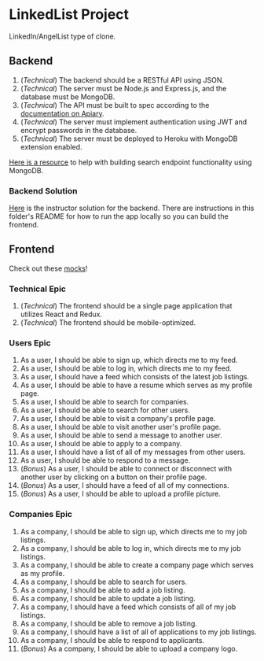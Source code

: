 # LinkedList Project

LinkedIn/AngelList type of clone.

## Backend

1.  (_Technical_) The backend should be a RESTful API using JSON.
1.  (_Technical_) The server must be Node.js and Express.js, and the database must be MongoDB.
1.  (_Technical_) The API must be built to spec according to the [documentation on Apiary](https://linkedlist.docs.apiary.io/).
1.  (_Technical_) The server must implement authentication using JWT and encrypt passwords in the database.
1.  (_Technical_) The server must be deployed to Heroku with MongoDB extension enabled.

[Here is a resource](https://docs.mongodb.com/manual/text-search/) to help with building search endpoint functionality using MongoDB.

### Backend Solution

[Here](https://github.com/rithmschool/LinkedList/tree/master/backend) is the instructor solution for the backend. There are instructions in this folder's README for how to run the app locally so you can build the frontend.

## Frontend

Check out these [mocks](https://app.moqups.com/michael@rithmschool.com/vgRzAjTRTd/view)!

### Technical Epic

1.  (_Technical_) The frontend should be a single page application that utilizes React and Redux.
1.  (_Technical_) The frontend should be mobile-optimized.

### Users Epic

1.  As a user, I should be able to sign up, which directs me to my feed.
1.  As a user, I should be able to log in, which directs me to my feed.
1.  As a user, I should have a feed which consists of the latest job listings.
1.  As a user, I should be able to have a resume which serves as my profile page.
1.  As a user, I should be able to search for companies.
1.  As a user, I should be able to search for other users.
1.  As a user, I should be able to visit a company's profile page.
1.  As a user, I should be able to visit another user's profile page.
1.  As a user, I should be able to send a message to another user.
1.  As a user, I should be able to apply to a company.
1.  As a user, I should have a list of all of my messages from other users.
1.  As a user, I should be able to respond to a message.
1.  (_Bonus_) As a user, I should be able to connect or disconnect with another user by clicking on a button on their profile page.
1.  (_Bonus_) As a user, I should have a feed of all of my connections.
1.  (_Bonus_) As a user, I should be able to upload a profile picture.

### Companies Epic

1.  As a company, I should be able to sign up, which directs me to my job listings.
1.  As a company, I should be able to log in, which directs me to my job listings.
1.  As a company, I should be able to create a company page which serves as my profile.
1.  As a company, I should be able to search for users.
1.  As a company, I should be able to add a job listing.
1.  As a company, I should be able to update a job listing.
1.  As a company, I should have a feed which consists of all of my job listings.
1.  As a company, I should be able to remove a job listing.
1.  As a company, I should have a list of all of applications to my job listings.
1.  As a company, I should be able to respond to applicants.
1.  (_Bonus_) As a company, I should be able to upload a company logo.
